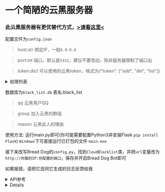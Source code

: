 # 一个简陋的云黑服务器

### 此云黑服务器有更优替代方式，[>请看这里<](https://github.com/Qianyiovo/bread_dog_blacklist_system)

配置文件为`config.json`

> host:str 绑定IP，一般`0.0.0.0`

> port:int 端口，默认是`5432`，建议不要改动，除非服务器限制了端口出

> token:dict 可以使用的云黑token，格式为{"token": ["add", "del", "list"]}

<details>
<summary>权限列表</summary>

+ list 可查询云黑
+ add 可添加云黑
+ del 可删除云黑
</details>


数据库为`black_list.db`
表名:black_list
> qq 云黑用户QQ

> group 加入云黑的群组

> reason 云黑此人的理由

使用方法:
运行main.py即可(你可能需要配置Python3并安装Flask `pip install Flask`)
`Windows`下可直接运行已打包的文件 `main.exe`

接下来改写Bread Dog的`config.py`，找到`CloudBlacklist`类，并把`url`变量改为`http://你服的IP:你配置的端口`，保存并开启Bread Dog Bot即可

如果报错，请把它连同它生成的日志反馈给我


<details>
<summary>API参考</summary>

+ /blacklist/?token=密钥,需要有list权限&qq=QQ号&qq=可添加多个&qq=也可不添加&qq=添加则返回包含这些QQ的云黑数据&qq=不包含则返回所有数据
+ /blacklist/add/?token=密钥,需要有add权限&QQ=QQ号&groupID=添加云黑的群号
+ /blacklist/delete/?token=密钥,需要有del权限&QQ=QQ号
</details>

<details>
